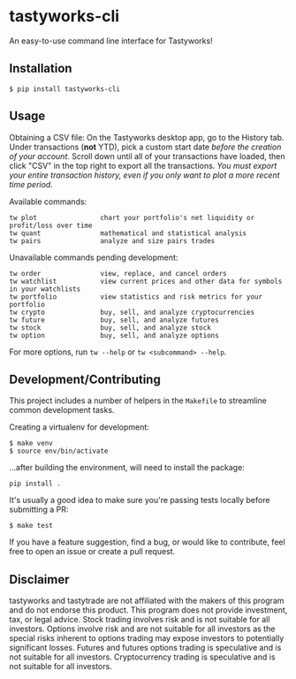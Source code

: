 # tastyworks-cli

An easy-to-use command line interface for Tastyworks!

## Installation

```
$ pip install tastyworks-cli
```

## Usage

Obtaining a CSV file: On the Tastyworks desktop app, go to the History tab. Under transactions (**not** YTD), pick a custom start date *before the creation of your account*. Scroll down until all of your transactions have loaded, then click "CSV" in the top right to export all the transactions. *You must export your entire transaction history, even if you only want to plot a more recent time period.*

Available commands:
```
tw plot                chart your portfolio's net liquidity or profit/loss over time
tw quant               mathematical and statistical analysis
tw pairs               analyze and size pairs trades
```
Unavailable commands pending development:
```
tw order               view, replace, and cancel orders
tw watchlist           view current prices and other data for symbols in your watchlists
tw portfolio           view statistics and risk metrics for your portfolio
tw crypto              buy, sell, and analyze cryptocurrencies
tw future              buy, sell, and analyze futures
tw stock               buy, sell, and analyze stock
tw option              buy, sell, and analyze options
```
For more options, run `tw --help` or `tw <subcommand> --help`.

## Development/Contributing

This project includes a number of helpers in the `Makefile` to streamline common development tasks.

Creating a virtualenv for development:
```
$ make venv
$ source env/bin/activate
```

...after building the environment, will need to install the package: 

```
pip install . 
```

It's usually a good idea to make sure you're passing tests locally before submitting a PR:
```
$ make test
```

If you have a feature suggestion, find a bug, or would like to contribute, feel free to open an issue or create a pull request.

## Disclaimer

tastyworks and tastytrade are not affiliated with the makers of this program and do not endorse this product. This program does not provide investment, tax, or legal advice. Stock trading involves risk and is not suitable for all investors. Options involve risk and are not suitable for all investors as the special risks inherent to options trading may expose investors to potentially significant losses. Futures and futures options trading is speculative and is not suitable for all investors. Cryptocurrency trading is speculative and is not suitable for all investors.
